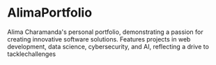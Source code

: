 # AlimaPortfolio
Alima Charamanda's personal portfolio, demonstrating a passion for creating innovative software solutions. Features projects in web development, data science, cybersecurity, and AI, reflecting a drive to tacklechallenges
